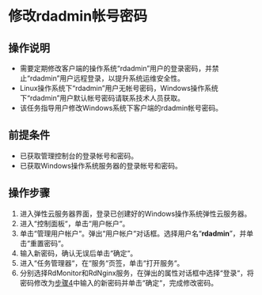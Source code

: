 # 修改rdadmin帐号密码<a name="cbr_03_0042"></a>

## 操作说明<a name="section444217454375"></a>

-   需要定期修改客户端的操作系统“rdadmin”用户的登录密码，并禁止“rdadmin”用户远程登录，以提升系统运维安全性。
-   Linux操作系统下“rdadmin”用户无帐号密码，Windows操作系统下“rdadmin”用户默认帐号密码请联系技术人员获取。
-   该任务指导用户修改Windows系统下客户端的rdadmin帐号密码。

## 前提条件<a name="section1327165714461"></a>

-   已获取管理控制台的登录帐号和密码。
-   已获取Windows操作系统服务器的登录帐号和密码。

## 操作步骤<a name="section71146313215"></a>

1.  进入弹性云服务器界面，登录已创建好的Windows操作系统弹性云服务器。
2.  进入“控制面板“，单击“用户帐户“。
3.  单击“管理用户帐户“。弹出“用户帐户“对话框。选择用户名“**rdadmin**”，并单击“重置密码“。
4.  <a name="li10818174131620"></a>输入新密码，确认无误后单击“确定“。
5.  进入“任务管理器“，在“服务“页签，单击“打开服务“。
6.  分别选择RdMonitor和RdNginx服务，在弹出的属性对话框中选择“登录“，将密码修改为[步骤4](#li10818174131620)中输入的新密码并单击“确定“，完成修改密码。

